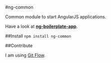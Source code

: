 #ng-common

Common module to start AngularJS applications.

Have a look at **[ng-boilerplate-app](https://github.com/mtfranchetto/ng-boilerplate-app)**.

##Install
`npm install ng-common`

##Contribute

I am using [Git Flow](https://github.com/nvie/gitflow).